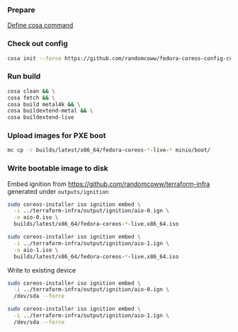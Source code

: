 ### Prepare

[Define cosa command](../../README.md)

### Check out config

```bash
cosa init --force https://github.com/randomcoww/fedora-coreos-config-custom.git builds/server
```

### Run build

```bash
cosa clean && \
cosa fetch && \
cosa build metal4k && \
cosa buildextend-metal && \
cosa buildextend-live
```

### Upload images for PXE boot

```bash
mc cp -r builds/latest/x86_64/fedora-coreos-*-live-* minio/boot/
```

### Write bootable image to disk

Embed ignition from https://github.com/randomcoww/terraform-infra generated under `outputs/ignition`

```bash
sudo coreos-installer iso ignition embed \
  -i ../terraform-infra/output/ignition/aio-0.ign \
  -o aio-0.iso \
  builds/latest/x86_64/fedora-coreos-*-live.x86_64.iso
```
```bash
sudo coreos-installer iso ignition embed \
  -i ../terraform-infra/output/ignition/aio-1.ign \
  -o aio-1.iso \
  builds/latest/x86_64/fedora-coreos-*-live.x86_64.iso
```

Write to existing device

```bash
sudo coreos-installer iso ignition embed \
  -i ../terraform-infra/output/ignition/aio-0.ign \
  /dev/sda --force
```
```bash
sudo coreos-installer iso ignition embed \
  -i ../terraform-infra/output/ignition/aio-1.ign \
  /dev/sda --force
```
